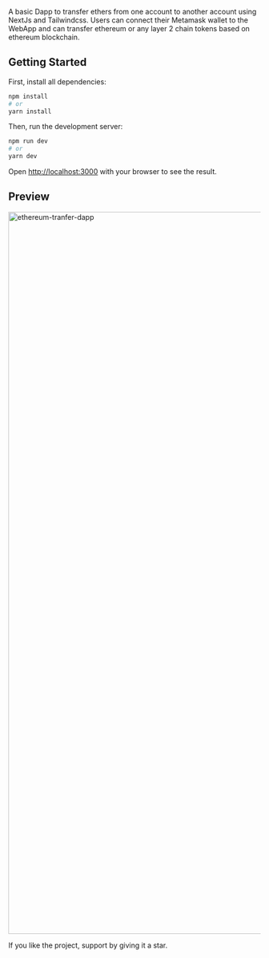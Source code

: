 A basic Dapp to transfer ethers from one account to another account using NextJs and Tailwindcss. Users can connect their Metamask wallet to the WebApp and can transfer ethereum or any layer 2 chain tokens based on ethereum blockchain.

## Getting Started

First, install all dependencies:

```bash
npm install
# or
yarn install
```

Then, run the development server:

```bash
npm run dev
# or
yarn dev
```

Open [http://localhost:3000](http://localhost:3000) with your browser to see the result.

## Preview

<img width="1440" alt="ethereum-tranfer-dapp" src="https://user-images.githubusercontent.com/81639340/171584354-13a81466-3009-41b4-8d5b-1e181f51d5c9.png">

If you like the project, support by giving it a star.
